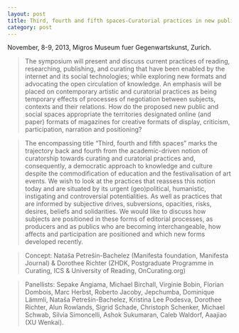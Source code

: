 ```yaml
---
layout: post
title: Third, fourth and fifth spaces-Curatorial practices in new public and social (digital) spaces @ Migros Museum fuer Gegenwartskunst. Zurich, Switzerland.
category: post
---
```


November, 8-9, 2013, Migros Museum fuer Gegenwartskunst, Zurich.

> The symposium will present and discuss current practices of reading, researching, publishing, and curating that have been enabled by the internet and its social technologies; while exploring new formats and advocating the open circulation of knowledge. An emphasis will be placed on contemporary artistic and curatorial practices as being temporary effects of processes of negotiation between subjects, contexts and their relations. How do the proposed new public and social spaces appropriate the territories designated online (and paper) formats of magazines for creative formats of display, criticism, participation, narration and positioning?

> The encompassing title “Third, fourth and fifth spaces” marks the trajectory back and fourth from the academic-driven notion of curatorship towards curating and curatorial practices and, consequently, a democratic approach to knowledge and culture despite the commodification of education and the festivalisation of art events. We wish to look at the practices that reassess this notion today and are situated by its urgent (geo)political, humanistic, instigating and controversial potentialities. As well as practices that are informed by subjective drives, subversions, opacities, risks, desires, beliefs and solidarities. We would like to discuss how subjects are positioned in these forms of editorial processes, as producers and as publics who are becoming interchangeable, how affects and participation are positioned and which new forms developed recently.

> Concept: Nataša Petrešin-Bachelez (Manifesta foundation, Manifesta Journal) & Dorothee Richter (ZHDK, Postgraduate Programme in Curating, ICS & University of Reading, OnCurating.org)

> Panellists: Sepake Angiama, Michael Birchall, Virginie Bobin, Florian Dombois, Marc Herbst, Roberto Jacoby, Jepchumba, Dominique Lämmli, Nataša Petrešin-Bachelez, Kristina Lee Podesva, Dorothee Richter, Alun Rowlands, Sigrid Schade, Christoph Schenker, Michael Schwab, Silvia Simoncelli, Ashok Sukumaran, Caleb Waldorf, Aaajiao (XU Wenkai).